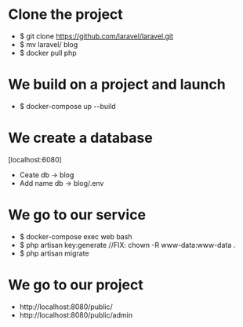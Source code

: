 # Clone the project
- $ git clone https://github.com/laravel/laravel.git
- $ mv laravel/ blog
- $ docker pull php

# We build on a project and launch
- $ docker-compose up --build 

# We create a database
[localhost:6080]
- Ceate db -> blog
- Add name db -> blog/.env

# We go to our service
- $ docker-compose exec web bash
- $ php artisan key:generate //FIX: chown -R www-data:www-data .
- $ php artisan migrate

# We go to our project 
- http://localhost:8080/public/
- http://localhost:8080/public/admin 
